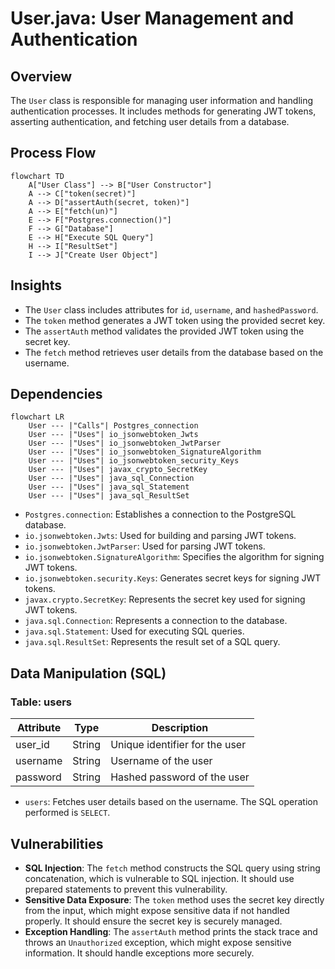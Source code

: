 # User.java: User Management and Authentication

## Overview
The `User` class is responsible for managing user information and handling authentication processes. It includes methods for generating JWT tokens, asserting authentication, and fetching user details from a database.

## Process Flow
```mermaid
flowchart TD
    A["User Class"] --> B["User Constructor"]
    A --> C["token(secret)"]
    A --> D["assertAuth(secret, token)"]
    A --> E["fetch(un)"]
    E --> F["Postgres.connection()"]
    F --> G["Database"]
    E --> H["Execute SQL Query"]
    H --> I["ResultSet"]
    I --> J["Create User Object"]
```

## Insights
- The `User` class includes attributes for `id`, `username`, and `hashedPassword`.
- The `token` method generates a JWT token using the provided secret key.
- The `assertAuth` method validates the provided JWT token using the secret key.
- The `fetch` method retrieves user details from the database based on the username.

## Dependencies
```mermaid
flowchart LR
    User --- |"Calls"| Postgres_connection
    User --- |"Uses"| io_jsonwebtoken_Jwts
    User --- |"Uses"| io_jsonwebtoken_JwtParser
    User --- |"Uses"| io_jsonwebtoken_SignatureAlgorithm
    User --- |"Uses"| io_jsonwebtoken_security_Keys
    User --- |"Uses"| javax_crypto_SecretKey
    User --- |"Uses"| java_sql_Connection
    User --- |"Uses"| java_sql_Statement
    User --- |"Uses"| java_sql_ResultSet
```

- `Postgres.connection`: Establishes a connection to the PostgreSQL database.
- `io.jsonwebtoken.Jwts`: Used for building and parsing JWT tokens.
- `io.jsonwebtoken.JwtParser`: Used for parsing JWT tokens.
- `io.jsonwebtoken.SignatureAlgorithm`: Specifies the algorithm for signing JWT tokens.
- `io.jsonwebtoken.security.Keys`: Generates secret keys for signing JWT tokens.
- `javax.crypto.SecretKey`: Represents the secret key used for signing JWT tokens.
- `java.sql.Connection`: Represents a connection to the database.
- `java.sql.Statement`: Used for executing SQL queries.
- `java.sql.ResultSet`: Represents the result set of a SQL query.

## Data Manipulation (SQL)
### Table: users
| Attribute  | Type   | Description                  |
|------------|--------|------------------------------|
| user_id    | String | Unique identifier for the user|
| username   | String | Username of the user         |
| password   | String | Hashed password of the user  |

- `users`: Fetches user details based on the username. The SQL operation performed is `SELECT`.

## Vulnerabilities
- **SQL Injection**: The `fetch` method constructs the SQL query using string concatenation, which is vulnerable to SQL injection. It should use prepared statements to prevent this vulnerability.
- **Sensitive Data Exposure**: The `token` method uses the secret key directly from the input, which might expose sensitive data if not handled properly. It should ensure the secret key is securely managed.
- **Exception Handling**: The `assertAuth` method prints the stack trace and throws an `Unauthorized` exception, which might expose sensitive information. It should handle exceptions more securely.
